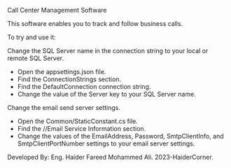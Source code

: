 Call Center Management Software

This software enables you to track and follow business calls.

To try and use it:

Change the SQL Server name in the connection string to your local or remote SQL Server.
- Open the appsettings.json file.
- Find the ConnectionStrings section.
- Find the DefaultConnection connection string.
- Change the value of the Server key to your SQL Server name.

Change the email send server settings.
- Open the Common/StaticConstant.cs file.
- Find the //Email Service Information section.
- Change the values of the EmailAddress, Password, SmtpClientInfo, and SmtpClientPortNumber settings to your email server settings.

Developed By: Eng. Haider Fareed Mohammed Ali.
2023-HaiderCorner.